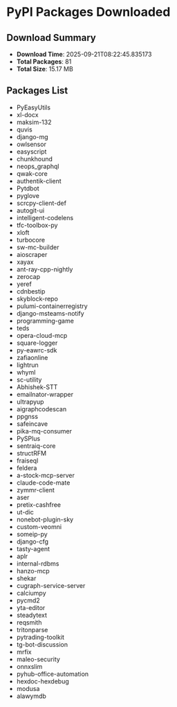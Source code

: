 # PyPI Packages Downloaded

## Download Summary
- **Download Time**: 2025-09-21T08:22:45.835173
- **Total Packages**: 81
- **Total Size**: 15.17 MB

## Packages List
- PyEasyUtils
- xl-docx
- maksim-132
- quvis
- django-mg
- owlsensor
- easyscript
- chunkhound
- neops_graphql
- qwak-core
- authentik-client
- Pytdbot
- pyglove
- scrcpy-client-def
- autogit-ui
- intelligent-codelens
- tfc-toolbox-py
- xloft
- turbocore
- sw-mc-builder
- aioscraper
- xayax
- ant-ray-cpp-nightly
- zerocap
- yeref
- cdnbestip
- skyblock-repo
- pulumi-containerregistry
- django-msteams-notify
- programming-game
- teds
- opera-cloud-mcp
- square-logger
- py-eawrc-sdk
- zafiaonline
- lightrun
- whyml
- sc-utility
- Abhishek-STT
- emailnator-wrapper
- ultrapyup
- aigraphcodescan
- ppgnss
- safeincave
- pika-mq-consumer
- PySPlus
- sentraiq-core
- structRFM
- fraiseql
- feldera
- a-stock-mcp-server
- claude-code-mate
- zymmr-client
- aser
- pretix-cashfree
- ut-dic
- nonebot-plugin-sky
- custom-veomni
- someip-py
- django-cfg
- tasty-agent
- aplr
- internal-rdbms
- hanzo-mcp
- shekar
- cugraph-service-server
- calciumpy
- pycmd2
- yta-editor
- steadytext
- reqsmith
- tritonparse
- pytrading-toolkit
- tg-bot-discussion
- mrfix
- maleo-security
- onnxslim
- pyhub-office-automation
- hexdoc-hexdebug
- modusa
- alawymdb

